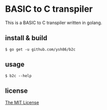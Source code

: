 # BASIC to C transpiler

This is a BASIC to C transpiler written in golang.

## install & build
```
$ go get -u github.com/ysh86/b2c
```

## usage
```
$ b2c --help

```

## license
[The MIT License](https://opensource.org/licenses/MIT)

